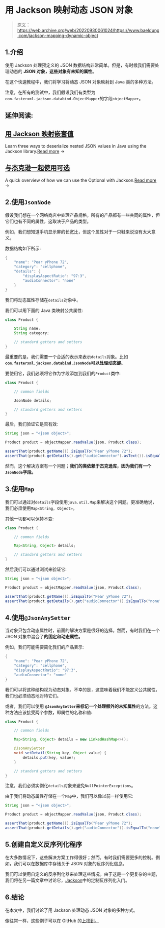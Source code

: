 # 用 Jackson 映射动态 JSON 对象

> 原文：<https://web.archive.org/web/20220930061024/https://www.baeldung.com/jackson-mapping-dynamic-object>

## 1.介绍

使用 Jackson 处理预定义的 JSON 数据结构非常简单。但是，有时候我们需要处理动态的 **JSON 对象，这些对象有未知的属性**。

在这个快速教程中，我们将学习将动态 JSON 对象映射到 Java 类的多种方法。

注意，在所有的测试中，我们假设我们有类型为`com.fasterxml.jackson.databind.ObjectMapper`的字段`objectMapper`。

## 延伸阅读:

## [用 Jackson 映射嵌套值](/web/20221129015416/https://www.baeldung.com/jackson-nested-values)

Learn three ways to deserialize nested JSON values in Java using the Jackson library.[Read more](/web/20221129015416/https://www.baeldung.com/jackson-nested-values) →

## [与杰克逊一起使用可选](/web/20221129015416/https://www.baeldung.com/jackson-optional)

A quick overview of how we can use the Optional with Jackson.[Read more](/web/20221129015416/https://www.baeldung.com/jackson-optional) →

## 2.使用`JsonNode`

假设我们想在一个网络商店中处理产品规格。所有的产品都有一些共同的属性，但它们也有不同的属性，这取决于产品的类型。

例如，我们想知道手机显示屏的长宽比，但这个属性对于一只鞋来说没有太大意义。

数据结构如下所示:

```java
{
    "name": "Pear yPhone 72",
    "category": "cellphone",
    "details": {
        "displayAspectRatio": "97:3",
        "audioConnector": "none"
    }
}
```

我们将动态属性存储在`details`对象中。

我们可以用下面的 Java 类映射公共属性:

```java
class Product {

    String name;
    String category;

    // standard getters and setters
}
```

最重要的是，我们需要一个合适的表示来表示`details`对象。比如 **`com.fasterxml.jackson.databind.JsonNode`可以处理动态键**。

要使用它，我们必须将它作为字段添加到我们的`Product`类中:

```java
class Product {

    // common fields

    JsonNode details;

    // standard getters and setters
}
```

最后，我们验证它是否有效:

```java
String json = "<json object>";

Product product = objectMapper.readValue(json, Product.class);

assertThat(product.getName()).isEqualTo("Pear yPhone 72");
assertThat(product.getDetails().get("audioConnector").asText()).isEqualTo("none");
```

然而，这个解决方案有一个问题；**我们的类依赖于杰克逊库，因为我们有一个`JsonNode`字段。**

## 3.使用`Map`

我们可以通过对`details`字段使用`java.util.Map`来解决这个问题。更准确地说，我们必须使用`Map<String, Object>`。

其他一切都可以保持不变:

```java
class Product {

    // common fields

    Map<String, Object> details;

    // standard getters and setters
}
```

然后我们可以通过测试来验证它:

```java
String json = "<json object>";

Product product = objectMapper.readValue(json, Product.class);

assertThat(product.getName()).isEqualTo("Pear yPhone 72");
assertThat(product.getDetails().get("audioConnector")).isEqualTo("none");
```

## 4.使用`@JsonAnySetter`

当对象只包含动态属性时，前面的解决方案是很好的选择。然而，有时我们在一个 JSON 对象中混合了**的固定和动态属性。**

例如，我们可能需要简化我们的产品表示:

```java
{
    "name": "Pear yPhone 72",
    "category": "cellphone",
    "displayAspectRatio": "97:3",
    "audioConnector": "none"
}
```

我们可以将这种结构视为动态对象。不幸的是，这意味着我们不能定义公共属性，我们也必须动态地对待它们。

或者，我们可以使用 **`@JsonAnySetter`来标记一个处理额外的未知属性**的方法。这种方法应该接受两个参数，即属性的名称和值:

```java
class Product {

    // common fields

    Map<String, Object> details = new LinkedHashMap<>();

    @JsonAnySetter
    void setDetail(String key, Object value) {
        details.put(key, value);
    }

    // standard getters and setters
}
```

注意，我们必须实例化`details`对象来避免`NullPointerExceptions`。

由于我们将动态属性存储在一个`Map`中，我们可以像以前一样使用它:

```java
String json = "<json object>";

Product product = objectMapper.readValue(json, Product.class);

assertThat(product.getName()).isEqualTo("Pear yPhone 72");
assertThat(product.getDetails().get("audioConnector")).isEqualTo("none");
```

## 5.创建自定义反序列化程序

在大多数情况下，这些解决方案工作得很好；然而，有时我们需要更多的控制。例如，我们可以在数据库中存储关于 JSON 对象的反序列化信息。

我们可以使用自定义的反序列化器来处理这些情况。由于这是一个更复杂的主题，我们将在另一篇文章中讨论它，[Jackson](/web/20221129015416/https://www.baeldung.com/jackson-deserialization)中的定制反序列化入门。

## 6.结论

在本文中，我们讨论了用 Jackson 处理动态 JSON 对象的多种方式。

像往常一样，这些例子可以在 GitHub 的[上找到。](https://web.archive.org/web/20221129015416/https://github.com/eugenp/tutorials/tree/master/jackson-modules/jackson-conversions-2)